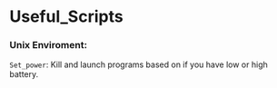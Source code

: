 # Useful_Scripts

### Unix Enviroment:

`Set_power`: Kill and launch programs based on if you have low or high battery.
